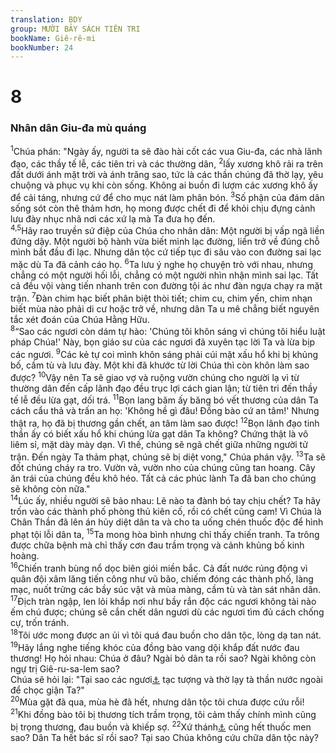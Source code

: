 ```yaml
---
translation: BDY
group: MƯỜI BẢY SÁCH TIÊN TRI
bookName: Giê-rê-mi 
bookNumber: 24
---
```


<div class="title"><h1>8</h1><h3>Nhân dân Giu-đa mù quáng</h3></div>
<span class="verse gie_8_1"><sup>1</sup>Chúa phán: &#34;Ngày ấy, người ta sẽ đào hài cốt các vua Giu-đa, các nhà lãnh đạo, các thầy tế lễ, các tiên tri và các thường dân, </span>
<span class="verse gie_8_2"><sup>2</sup>lấy xương khô rải ra trên đất dưới ánh mặt trời và ánh trăng sao, tức là các thần chúng đã thờ lạy, yêu chuộng và phục vụ khi còn sống. Không ai buồn đi lượm các xương khô ấy để cải táng, nhưng cứ để cho mục nát làm phân bón. </span>
<span class="verse gie_8_3"><sup>3</sup>Số phận của đám dân sống sót còn thê thảm hơn, họ mong được chết đi để khỏi chịu đựng cảnh lưu đày nhục nhã nơi các xứ lạ mà Ta đưa họ đến.<br/></span>
<span class="verse gie_8_4 gie_8_5"><sup>4,5</sup>Hãy rao truyền sứ điệp của Chúa cho nhân dân: Một người bị vấp ngã liền đứng dậy. Một người bộ hành vừa biết mình lạc đường, liền trở về đúng chỗ mình bắt đầu đi lạc. Nhưng dân tộc cứ tiếp tục đi sâu vào con đường sai lạc mặc dù Ta đã cảnh cáo họ. </span>
<span class="verse gie_8_6"><sup>6</sup>Ta lưu ý nghe họ chuyện trò với nhau, nhưng chẳng có một người hối lỗi, chẳng có một người nhìn nhận mình sai lạc. Tất cả đều vội vàng tiến nhanh trên con đường tội ác như đàn ngựa chạy ra mặt trận. </span>
<span class="verse gie_8_7"><sup>7</sup>Đàn chim hạc biết phân biệt thòi tiết; chim cu, chim yến, chim nhạn biết mùa nào phải di cư hoặc trở về, nhưng dân Ta u mê chẳng biết nguyên tắc xét đoán của Chúa Hằng Hữu.<br/></span>
<span class="verse gie_8_8"><sup>8</sup>“Sao các ngươi còn dám tự hào: &#39;Chúng tôi khôn sáng vì chúng tôi hiểu luật pháp Chúa!&#39; Này, bọn giáo sư của các ngươi đã xuyên tạc lời Ta và lừa bịp các ngươi. </span>
<span class="verse gie_8_9"><sup>9</sup>Các kẻ tự coi mình khôn sáng phải cúi mặt xấu hổ khi bị khủng bố, cầm tù và lưu đày. Một khi đã khước từ lời Chúa thì còn khôn làm sao được? </span>
<span class="verse gie_8_10"><sup>10</sup>Vậy nên Ta sẽ giao vợ và ruộng vườn chúng cho người lạ vì từ thường dân đến cấp lãnh đạo đều trục lợi cách gian lận; từ tiên tri đến thầy tế lễ đều lừa gạt, dối trá. </span>
<span class="verse gie_8_11"><sup>11</sup>Bọn lang băm ấy băng bó vết thương của dân Ta cách cẩu thả và trấn an họ: &#39;Không hề gì đâu! Đồng bào cứ an tâm!&#39; Nhưng thật ra, họ đã bị thương gần chết, an tâm làm sao được! </span>
<span class="verse gie_8_12"><sup>12</sup>Bọn lãnh đạo tinh thần ấy có biết xấu hổ khi chúng lừa gạt dân Ta không? Chứng thật là vô liêm sỉ, mặt dày mày dạn. Vì thế, chúng sẽ ngã chết giữa những người tử trận. Đến ngày Ta thảm phạt, chúng sẽ bị diệt vong,&#34; Chúa phán vậy. </span>
<span class="verse gie_8_13"><sup>13</sup>Ta sẽ đốt chúng cháy ra tro. Vườn vả, vườn nho của chúng cũng tan hoang. Cây ăn trái của chúng đều khô héo. Tất cả các phúc lành Ta đã ban cho chúng sẽ không còn nữa.&#34;<br/></span>
<span class="verse gie_8_14"><sup>14</sup>Lúc ấy, nhiều người sẽ bảo nhau: Lẽ nào ta đành bó tay chịu chết? Ta hãy trốn vào các thành phố phòng thủ kiên cố, rồi có chết cũng cam! Vì Chúa là Chân Thần đã lên án hủy diệt dân ta và cho ta uống chén thuốc độc để hình phạt tội lỗi dân ta, </span>
<span class="verse gie_8_15"><sup>15</sup>Ta mong hòa bình nhưng chỉ thấy chiến tranh. Ta trông được chữa bệnh mà chỉ thấy cơn đau trầm trọng và cảnh khủng bố kinh hoàng.<br/></span>
<span class="verse gie_8_16"><sup>16</sup>Chiến tranh bùng nổ dọc biên giói miền bắc. Cả đất nước rúng động vì quân đội xâm lăng tiến công như vũ bão, chiếm đóng các thành phố, làng mạc, nuốt trửng các bầy súc vật và mùa màng, cầm tù và tàn sát nhân dân. </span>
<span class="verse gie_8_17"><sup>17</sup>Địch tràn ngập, len lỏi khắp nơi như bầy rắn độc các ngươi không tài nào ếm chú được; chúng sẽ cắn chết dân ngươi dù các ngươi tìm đủ cách chống cự, trốn tránh.<br/></span>
<span class="verse gie_8_18"><sup>18</sup>Tôi ước mong được an ủi vì tôi quá đau buồn cho dân tộc, lòng dạ tan nát. </span>
<span class="verse gie_8_19"><sup>19</sup>Hãy lắng nghe tiếng khóc của đồng bào vang dội khắp đất nước đau thương! Họ hỏi nhau: Chúa ở đâu? Ngài bỏ dân ta rồi sao? Ngài không còn ngự trị Giê-ru-sa-lem sao?<br/>Chúa sẽ hỏi lại: &#34;Tại sao các ngươi<a href="#" data-toggle="tooltip" data-placement="bottom" title="Nt  thọ">⚓</a> tạc tượng và thờ lạy tà thần nước ngoài để chọc giận Ta?&#34;<br/></span>
<span class="verse gie_8_20"><sup>20</sup>Mùa gặt đã qua, mùa hè đã hết, nhưng dân tộc tôi chưa được cứu rỗi! </span>
<span class="verse gie_8_21"><sup>21</sup>Khi đồng bào tôi bị thương tích trầm trọng, tôi cảm thấy chính mình cũng bị trọng thương, đau buồn và khiếp sợ. </span>
<span class="verse gie_8_22"><sup>22</sup>Xứ thánh<a href="#" data-toggle="tooltip" data-placement="bottom" title="Nt Ga-la-át">⚓</a> cũng hết thuốc men sao? Dân Ta hết bác sĩ rồi sao? Tại sao Chúa không cứu chữa dân tộc này?</span>

